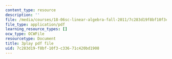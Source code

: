 ```yaml
---
content_type: resource
description: ''
file: /media/courses/18-06sc-linear-algebra-fall-2011/7c283d19f8bf10f3c33671c420bd1908_8o5Cmfpeo6g.pdf
file_type: application/pdf
learning_resource_types: []
ocw_type: OCWFile
resourcetype: Document
title: 3play pdf file
uid: 7c283d19-f8bf-10f3-c336-71c420bd1908
---
```

